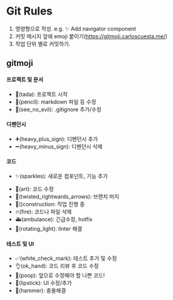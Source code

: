 # Git Rules

1. 명령형으로 작성. e.g. ✨ Add navigator component
2. 커밋 메시지 앞에 emoji 붙이기(https://gitmoji.carloscuesta.me/)
3. 작업 단위 별로 커밋하기.

## gitmoji

#### 프로젝트 및 문서

- :tada:(tada): 프로젝트 시작
- 📝(pencil): markdown 파일 등 수정
- 🙈(see_no_evil): .gitignore 추가/수정

#### 디펜던시

- ➕​​(heavy_plus_sign): 디펜던시 추가
- ➖(heavy_minus_sign): 디펜던시 삭제

#### 코드

- ✨(​sparkles​): 새로운 컴포넌트, 기능 추가

* 🎨(art): 코드 수정
* :twisted_rightwards_arrows:(​twisted_rightwards_arrows): 브랜치 머지​
* 🚧()construction: 작업 진행 중
* :fire:(fire): 코드나 파일 삭제
* :ambulance:(​ambulance​): 긴급수정, hotfix
* :rotating_light:(​rotating_light): ​linter 해결

#### 테스트 및 UI

- :white_check_mark:(white_check_mark): 테스트 추가 및 수정
- 👌(ok_hand): 코드 리뷰 후 코드 수정
- 💩(poop): 앞으로 수정해야 할 나쁜 코드!
- 💄(lipstick): UI 수정/추가
- :hammer:(​hammer): 충돌해결​
